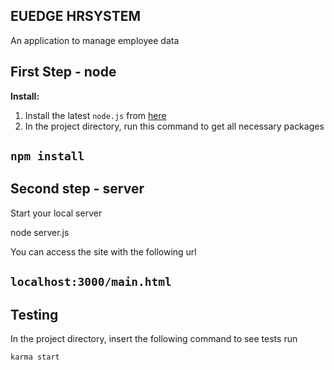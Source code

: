 EUEDGE HRSYSTEM
---
An application to manage employee data

First Step - node
---
**Install:**

1. Install the latest `node.js` from [here](https://nodejs.org)
2. In the project directory, run this command to get all necessary packages

`npm install`
---
Second step - server
---

Start your local server

node server.js

You can access the site with the following url

`localhost:3000/main.html`
---
Testing
---
In the project directory, insert the following command to see tests run

`karma start`
